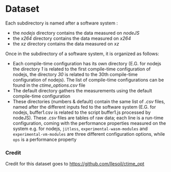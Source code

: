 # Dataset

Each subdirectory is named after a software system :
- the *nodejs* directory contains the data measured on *nodeJS*
- the *x264* directory contains the data measured on *x264*
- the *xz* directory contains the data measured on *xz*

Once in the subdirectory of a software system, it is organized as follows:
- Each compile-time configuration has its own directory (E.G. for nodejs the directory *1* is related to the first 
compile-time configuration of nodejs,  the directory *30* is related to the 30th compile-time configuration of nodejs). 
The list of compile-time configurations can be found in the *ctime_options.csv* file
- The default directory gathers the measurements using the default compile-time configuration
- These directories (numbers & default) contain the same list of *.csv* files, named after the different inputs fed to 
the software system (E.G. for nodejs, buffer1.csv is related to the script buffer1.js processed by nodeJS). These *.csv*
files are tables of raw data; each line is a run-time configuration, coming with the performance properties measured on 
the system e.g. for nodejs, `jitless`, `experimental-wasm-modules` and `experimental-vm-modules` are three different 
configuration options, while `ops` is a performance property

### Credit

Credit for this dataset goes to https://github.com/llesoil/ctime_opt